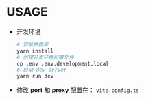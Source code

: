 # USAGE

- 开发环境

  ```bash
  # 安装依赖库
  yarn install
  # 创建开发环境配置文件
  cp .env .env.development.local
  # 启动 dev server
  yarn run dev
  ```

- 修改 **port** 和 **proxy** 配置在： `vite.config.ts`
